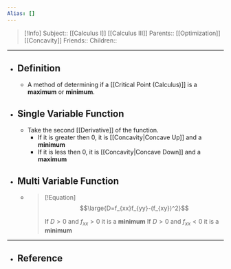 ```yaml
---
Alias: []
---
```

> [!Info]
> Subject:: [[Calculus I]] [[Calculus III]]
> Parents:: [[Optimization]] [[Concavity]]
> Friends:: 
> Children:: 
---
- ## Definition
	- A method of determining if a [[Critical Point (Calculus)]] is a **maximum** or **minimum**.
- ## Single Variable Function
	- Take the second [[Derivative]] of the function.
		- If it is greater then 0, it is [[Concavity|Concave Up]] and a **minimum**
		- If it is less then 0, it is [[Concavity|Concave Down]] and a **maximum**
- ## Multi Variable Function
	- > [!Equation]
	  > $$\large{D=f_{xx}f_{yy}-(f_{xy})^2}$$
	  > 
	  > If $D>0$ and $f_{xx}>0$ it is a **minimum**
	  > If $D>0$ and $f_{xx}<0$ it is a **minimum**
---
- ## Reference